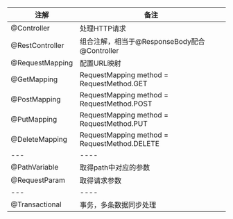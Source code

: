 

| 注解 | 备注 |
|---|----|
| @Controller | 处理HTTP请求|
| @RestController | 组合注解，相当于@ResponseBody配合@Controller|
| @RequestMapping| 配置URL映射|
| @GetMapping | RequestMapping  method = RequestMethod.GET |
| @PostMapping | RequestMapping  method = RequestMethod.POST |
| @PutMapping | RequestMapping  method = RequestMethod.PUT |
| @DeleteMapping | RequestMapping  method = RequestMethod.DELETE |
|---|----|
| @PathVariable | 取得path中对应的参数 |
| @RequestParam | 取得请求参数 |
|---|----|
| @Transactional | 事务，多条数据同步处理 |

